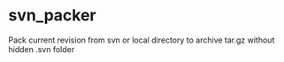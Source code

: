 # svn_packer
Pack current revision from svn or local directory to archive tar.gz without hidden .svn folder
